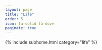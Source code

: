 ```yaml
---
layout: page
title: "Life"
order: 5
icon: fa-solid fa-dove
paginate: true
---
```


{% include subhome.html category="life" %}
